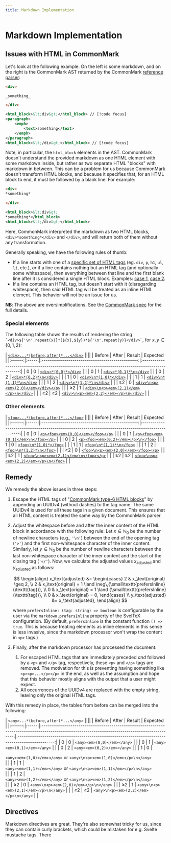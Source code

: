 ```yaml
---
title: Markdown Implementation
---
```


<script lang="ts" setup>
import { PhXCircle, PhCheckCircle, PhCircle, PhDotsThreeCircle } from '@phosphor-icons/vue';
</script>

# Markdown Implementation

## Issues with HTML in CommonMark

Let's look at the following example. On the left is some markdown, and on the
right is the CommonMark AST returned by the CommonMark [reference
parser][div22something]:

<div class="flex flex-col gap-4 sm:flex-row">
<div class="w-full">

```markdown
<div>

_something_

</div>
```

</div>
<div class="w-full">

```xml
<html_block>&lt;div&gt;</html_block> // [!code focus]
<paragraph>
    <emph>
        <text>something</text>
    </emph>
</paragraph>
<html_block>&lt;/div&gt;</html_block> // [!code focus]
```

</div>
</div>

Note, in particular, the `html_block` elements in the AST. CommonMark doesn't
understand the provided markdown as one HTML element with some markdown inside,
but rather as two separate HTML "blocks" with markdown in between. This can be a
problem for us because CommonMark doesn't transform HTML blocks, and because it
specifies that, for an HTML block to end, it must be followed by a blank line.
For example:

<div class="flex flex-col gap-4 sm:flex-row">
<div class="w-full">

```markdown
<div>
*something*

</div>
```

</div>
<div class="w-full">

```xml
<html_block>&lt;div&gt;
*something*</html_block>
<html_block>&lt;/div&gt;</html_block>
```

</div>
</div>

Here, CommonMark interpreted the markdown as two HTML blocks,
`<div>*something*</div>` and `</div>`, and will return both of them without any
transformation.

Generally speaking, we have the following rules of thumb:

-   If a line starts with one of a [specific set of HTML tags][html-blocks] (eg.
    `div`, `p`, `h1`, `ul`, `li`, etc.), _or_ if a line contains nothing but an
    HTML tag (and optionally some whitespace), then everything between that line
    and the first blank line after it is considered a single HTML block.
    Examples: [case 1], [case 2].
-   If a line contains an HTML tag, but doesn't start with it (disregarding
    whitespace), then said HTML tag will be treated as an inline HTML element.
    This behavior will not be an issue for us.

**NB**: The above are oversimplifications. See the [CommonMark spec][html-blocks]
for the full details.

### Special elements

The following table shows the results of rendering the string
`` `<div>${'\n'.repeat(x)}*(${x},${y})*${'\n'.repeat(y)}</div>` ``, for $x,y\in\{0,1,2\}$:

|  [`<div>...*(before,after)*...</div>`][divAll]  ||||
| Before | After |                     Result                      |                                             Expected                                             |
|:------:|:-----:|:-----------------------------------------------:|:------------------------------------------------------------------------------------------------:|
|   0    |   0   |          [`<div>*(0,0)*</div>`][div00]          |   <PhCircle color="var(--hig-brown)" class="opacity-90 inline" :size="20" weight="duotone" />    |
|   0    |   1   |         [`<div>*(0,1)*\n</div>`][div01]         |   <PhCircle color="var(--hig-brown)" class="opacity-90 inline" :size="20" weight="duotone" />    |
|   0    |   2   |         [`<div>*(0,2)*\n</div>`][div02]         |   <PhCircle color="var(--hig-brown)" class="opacity-90 inline" :size="20" weight="duotone" />    |
|   1    |   0   |         [`<div>\n*(1,0)*</div>`][div10]         |   <PhCircle color="var(--hig-brown)" class="opacity-90 inline" :size="20" weight="duotone" />    |
|   1    |   1   |        [`<div>\n*(1,1)*\n</div>`][div11]        |   <PhCircle color="var(--hig-brown)" class="opacity-90 inline" :size="20" weight="duotone" />    |
|   1    |   2   |        [`<div>\n*(1,2)*\n</div>`][div12]        |   <PhCircle color="var(--hig-brown)" class="opacity-90 inline" :size="20" weight="duotone" />    |
|   ≥2   |   0   |  [`<div>\n<p><em>(2,0)</em></div></p>`][div20]  |    <PhXCircle color="var(--hig-red)" class="opacity-90 inline" :size="20" weight="duotone" />    |
|   ≥2   |   1   | [`<div>\n<p><em>(2,1)</em></p>\n</div>`][div21] | <PhCheckCircle color="var(--hig-green)" class="opacity-90 inline" :size="20" weight="duotone" /> |
|   ≥2   |  ≥2   | [`<div>\n<p><em>(2,2)</em></p>\n</div>`][div22] | <PhCheckCircle color="var(--hig-green)" class="opacity-90 inline" :size="20" weight="duotone" /> |


### Other elements

|  [`<foo>...*(before,after)*...</foo>`][fooAll]  ||||
| Before | After |                     Result                      |                                             Expected                                             |
|:------:|:-----:|:-----------------------------------------------:|:------------------------------------------------------------------------------------------------:|
|   0    |   0   |   [`<p><foo><em>(0,0)</em></foo></p>`][foo00]   | <PhCheckCircle color="var(--hig-green)" class="opacity-90 inline" :size="20" weight="duotone" /> |
|   0    |   1   |  [`<p><foo><em>(0,1)</em>\n</foo></p>`][foo01]  | <PhCheckCircle color="var(--hig-green)" class="opacity-90 inline" :size="20" weight="duotone" /> |
|   0    |   2   |  [`<p><foo><em>(0,2)</em></p>\n</foo>`][foo02]  |    <PhXCircle color="var(--hig-red)" class="opacity-90 inline" :size="20" weight="duotone" />    |
|   1    |   0   |         [`<foo>\n*(1,0)*</foo>`][foo10]         |   <PhCircle color="var(--hig-brown)" class="opacity-90 inline" :size="20" weight="duotone" />    |
|   1    |   1   |        [`<foo>\n*(1,1)*\n</foo>`][foo11]        |   <PhCircle color="var(--hig-brown)" class="opacity-90 inline" :size="20" weight="duotone" />    |
|   1    |   2   |        [`<foo>\n*(1,2)*\n</foo>`][foo12]        |   <PhCircle color="var(--hig-brown)" class="opacity-90 inline" :size="20" weight="duotone" />    |
|   ≥2   |   0   |  [`<foo>\n<p><em>(2,0)</em></foo></p>`][foo20]  |    <PhXCircle color="var(--hig-red)" class="opacity-90 inline" :size="20" weight="duotone" />    |
|   ≥2   |   1   | [`<foo>\n<p><em>(2,1)</em>\n</foo></p>`][foo21] |    <PhXCircle color="var(--hig-red)" class="opacity-90 inline" :size="20" weight="duotone" />    |
|   ≥2   |  ≥2   | [`<foo>\n<p><em>(2,2)</em></p>\n</foo>`][foo22] | <PhCheckCircle color="var(--hig-green)" class="opacity-90 inline" :size="20" weight="duotone" /> |

<!-- <foo>\n<p><em>(2,0)</em></foo></p> -->

## Remedy

We remedy the above issues in three steps:

1.  Escape the HTML tags of "[CommonMark type-6 HTML blocks][html-blocks]" by
    appending an UUIDv4 (without dashes) to the tag name. The same UUIDv4 is
    used for all these tags in a given document. This ensures that all HTML
    content is treated the same way by the CommonMark parser.
2.  Adjust the whitespace before and after the inner content of the HTML block
    in accordance with the following rule: Let $x\in\mathbb{N}_0$ be the
    number of newline characters (e.g., `'\n'`) between the end of the opening
    tag (`'>'`) and the first non-whitespace character of the inner content. Similarly,
    let $y\in\mathbb{N}_0$ be the number of newline characters between the last
    non-whitespace character of the inner content and the start of the closing
    tag (`'</'`). Now, we calculate the adjusted values $x_\text{adjusted}$ and
    $y_\text{adjusted}$ as follows:

    $$
    \begin{align}
        x_\text{adjusted} &=
            \begin{cases}
                2 & x_\text{original} \geq 2, \\
                2 & x_\text{original} = 1 \land \neg\,{\small\texttt{prefersInline}(\texttt{tag})}, \\
                0 & x_\text{original} = 1 \land {\small\texttt{prefersInline}(\texttt{tag})}, \\
                0 & x_\text{original} = 0,
            \end{cases} \\
        y_\text{adjusted} &= x_\text{adjusted},
    \end{align}
    $$

    where `prefersInline: (tag: string) => boolean` is configurable by the user
    via the `markdown.prefersInline` property of the SvelTeX configuration. (By
    default, `prefersInline` is the constant function `() => true`. This is
    because treating elements as inline elements in this sense is less invasive,
    since the markdown processor won't wrap the content in `<p>` tags.)
3.  Finally, after the markdown processor has processed the document:
    1.  For escaped HTML tags that are immediately preceded _and_ followed by a
        `<p>` and `</p>` tag, respectively, these `<p>` and `</p>` tags are
        removed. The motivation for this is preventing having something like
        `<p><p>...</p></p>` in the end, as well as the assumption and hope that
        this behavior mostly aligns with the output that a user might expect.
    2.  All occurrences of the UUIDv4 are replaced with the empty string,
        leaving only the original HTML tags.


With this remedy in place, the tables from before can be merged into the
following:


|  `<any>...*(before,after)*...</any>`  ||||
| Before | After |                                                                     Result                                                                     |                                             Expected                                             |
|:------:|:-----:|:----------------------------------------------------------------------------------------------------------------------------------------------:|:------------------------------------------------------------------------------------------------:|
|   0    |   0   |                                                          `<any><em>(0,0)</em></any>`                                                           | <PhCheckCircle color="var(--hig-green)" class="opacity-90 inline" :size="20" weight="duotone" /> |
|   0    |   1   |                                                          `<any><em>(0,1)</em></any>`                                                           | <PhCheckCircle color="var(--hig-green)" class="opacity-90 inline" :size="20" weight="duotone" /> |
|   0    |   2   |                                                          `<any><em>(0,2)</em></any>`                                                           | <PhCheckCircle color="var(--hig-green)" class="opacity-90 inline" :size="20" weight="duotone" /> |
|   1    |   0   | <div class="inline-flex flex-col "> <span> `<any><em>(1,0)</em></any>` or </span> <span> `<any>\n<p><em>(1,0)</em></p>\n</any>` </span> </div> | <PhCheckCircle color="var(--hig-gray)" class="opacity-90 inline" :size="20" weight="duotone" />  |
|   1    |   1   | <div class="inline-flex flex-col "> <span> `<any><em>(1,1)</em></any>` or </span> <span> `<any>\n<p><em>(1,1)</em></p>\n</any>` </span> </div> | <PhCheckCircle color="var(--hig-gray)" class="opacity-90 inline" :size="20" weight="duotone" />  |
|   1    |   2   | <div class="inline-flex flex-col "> <span> `<any><em>(1,2)</em></any>` or </span> <span> `<any>\n<p><em>(1,2)</em></p>\n</any>` </span> </div> | <PhCheckCircle color="var(--hig-gray)" class="opacity-90 inline" :size="20" weight="duotone" />  |
|   ≥2   |   0   |                                                     `<any>\n<p><em>(2,0)</em></p>\n</any>`                                                     | <PhCheckCircle color="var(--hig-green)" class="opacity-90 inline" :size="20" weight="duotone" /> |
|   ≥2   |   1   |                                                     `<any>\n<p><em>(2,1)</em></p>\n</any>`                                                     | <PhCheckCircle color="var(--hig-green)" class="opacity-90 inline" :size="20" weight="duotone" /> |
|   ≥2   |  ≥2   |                                                     `<any>\n<p><em>(2,2)</em></p>\n</any>`                                                     | <PhCheckCircle color="var(--hig-green)" class="opacity-90 inline" :size="20" weight="duotone" /> |




## Directives

Markdown directives are great. They're also somewhat tricky for us, since they can contain curly brackets, which could be mistaken for e.g. Svelte mustache tags. There




<!-- Dingus -->

[html-blocks]: https://spec.commonmark.org/0.31.2/#html-blocks

[case 1]: https://spec.commonmark.org/dingus/?text=%3Cdiv%3E**text**%0Athis%20is%20all%20just%20_one_%20HTML%20block%2C%0Aand%20none%20of%20it%20will%20be%20transformed%0Ain%20any%20way.%20For%20example%3A%20**not%20bold**.%0AHowever%2C%20if%20we%20add%20one%20blank%20line...%0A%0A...then%20everything%20after%20that%20is%20back%20to%20normal%3B%20for%20example%3A%20**bold**.#result
[case 2]: https://spec.commonmark.org/dingus/?text=%3Csome-tag%20possibly-with%3D%22attributes%22%3E%0Athis%20is%20all%20just%20_one_%20HTML%20block%2C%0Aand%20none%20of%20it%20will%20be%20transformed%0Ain%20any%20way.%20For%20example%3A%20**not%20bold**.%0AHowever%2C%20if%20we%20add%20one%20blank%20line...%0A%0A...then%20everything%20after%20that%20is%20back%20to%20normal%3B%20for%20example%3A%20**bold**.#result

[div22something]: https://spec.commonmark.org/dingus/?text=%3Cdiv%3E%0A%0A*something*%0A%0A%3C%2Fdiv%3E#result


[div00]: https://spec.commonmark.org/dingus/?text=%3Cdiv%3E*(0%2C0)*%3C%2Fdiv%3E#result
[div01]: https://spec.commonmark.org/dingus/?text=%3Cdiv%3E*(0%2C1)*%0A%3C%2Fdiv%3E#result
[div02]: https://spec.commonmark.org/dingus/?text=%3Cdiv%3E*(0%2C2)*%0A%0A%3C%2Fdiv%3E#result
[div10]: https://spec.commonmark.org/dingus/?text=%3Cdiv%3E*(1%2C0)*%3C%2Fdiv%3E#result
[div11]: https://spec.commonmark.org/dingus/?text=%3Cdiv%3E*(1%2C1)*%0A%3C%2Fdiv%3E#result
[div12]: https://spec.commonmark.org/dingus/?text=%3Cdiv%3E*(1%2C2)*%0A%0A%3C%2Fdiv%3E#result
[div20]: https://spec.commonmark.org/dingus/?text=%3Cdiv%3E%0A%0A*(2%2C0)*%3C%2Fdiv%3E#result
[div21]: https://spec.commonmark.org/dingus/?text=%3Cdiv%3E%0A%0A*(2%2C1)*%0A%3C%2Fdiv%3E#result
[div22]: https://spec.commonmark.org/dingus/?text=%3Cdiv%3E%0A%0A*(2%2C2)*%0A%0A%3C%2Fdiv%3E#result
[divAll]: https://spec.commonmark.org/dingus/?text=%3Cdiv%3E*(0%2C0)*%3C%2Fdiv%3E%0A%0A%3Cdiv%3E*(0%2C1)*%0A%3C%2Fdiv%3E%0A%0A%3Cdiv%3E*(0%2C2)*%0A%0A%3C%2Fdiv%3E%0A%0A%3Cdiv%3E%0A*(1%2C0)*%3C%2Fdiv%3E%0A%0A%3Cdiv%3E%0A*(1%2C1)*%0A%3C%2Fdiv%3E%0A%0A%3Cdiv%3E%0A*(1%2C2)*%0A%0A%3C%2Fdiv%3E%0A%0A%3Cdiv%3E%0A%0A*(2%2C0)*%3C%2Fdiv%3E%0A%0A%3Cdiv%3E%0A%0A*(2%2C1)*%0A%3C%2Fdiv%3E%0A%0A%3Cdiv%3E%0A%0A*(2%2C2)*%0A%0A%3C%2Fdiv%3E#result


[foo00]: https://spec.commonmark.org/dingus/?text=%3Cfoo%3E*(0%2C0)*%3C%2Ffoo%3E#result
[foo01]: https://spec.commonmark.org/dingus/?text=%3Cfoo%3E*(0%2C1)*%0A%3C%2Ffoo%3E#result
[foo02]: https://spec.commonmark.org/dingus/?text=%3Cfoo%3E*(0%2C2)*%0A%0A%3C%2Ffoo%3E#result
[foo10]: https://spec.commonmark.org/dingus/?text=%3Cfoo%3E%0A*(1%2C0)*%3C%2Ffoo%3E#result
[foo11]: https://spec.commonmark.org/dingus/?text=%3Cfoo%3E%0A*(1%2C1)*%0A%3C%2Ffoo%3E#result
[foo12]: https://spec.commonmark.org/dingus/?text=%3Cfoo%3E%0A*(1%2C2)*%0A%0A%3C%2Ffoo%3E#result
[foo20]: https://spec.commonmark.org/dingus/?text=%3Cfoo%3E%0A%0A*(2%2C0)*%3C%2Ffoo%3E#result
[foo21]: https://spec.commonmark.org/dingus/?text=%3Cfoo%3E%0A%0A*(2%2C1)*%0A%3C%2Ffoo%3E#result
[foo22]: https://spec.commonmark.org/dingus/?text=%3Cfoo%3E%0A%0A*(2%2C2)*%0A%0A%3C%2Ffoo%3E#result
[fooAll]: https://spec.commonmark.org/dingus/?text=%3Cfoo%3E*(0%2C0)*%3C%2Ffoo%3E%0A%0A%3Cfoo%3E*(0%2C1)*%0A%3C%2Ffoo%3E%0A%0A%3Cfoo%3E*(0%2C2)*%0A%0A%3C%2Ffoo%3E%0A%0A%3Cfoo%3E%0A*(1%2C0)*%3C%2Ffoo%3E%0A%0A%3Cfoo%3E%0A*(1%2C1)*%0A%3C%2Ffoo%3E%0A%0A%3Cfoo%3E%0A*(1%2C2)*%0A%0A%3C%2Ffoo%3E%0A%0A%3Cfoo%3E%0A%0A*(2%2C0)*%3C%2Ffoo%3E%0A%0A%3Cfoo%3E%0A%0A*(2%2C1)*%0A%3C%2Ffoo%3E%0A%0A%3Cfoo%3E%0A%0A*(2%2C2)*%0A%0A%3C%2Ffoo%3E#result


